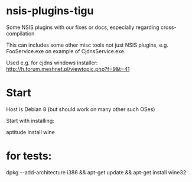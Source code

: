 # nsis-plugins-tigu

Some NSIS plugins with our fixes or docs, especially regarding cross-compilation

This can includes some other misc tools not just NSIS plugins, e.g. FooService.exe
on example of CjdnsService.exe.

Used e.g. for cjdns windows installer:  http://h.forum.meshnet.pl/viewtopic.php?f=9&t=41

Start
=====

Host is Debian 8 (but should work on many other such OSes)

Start with installing:

aptitude install wine 

# for tests:
dpkg --add-architecture i386 && apt-get update && apt-get install wine32


